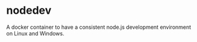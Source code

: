 # nodedev
A docker container to have a consistent node.js development environment on Linux and Windows.
